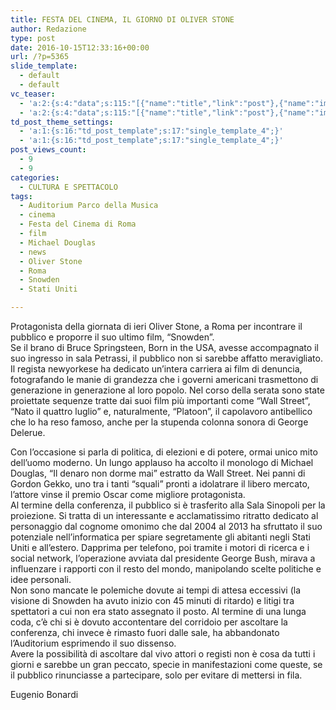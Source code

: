 ```yaml
---
title: FESTA DEL CINEMA, IL GIORNO DI OLIVER STONE
author: Redazione
type: post
date: 2016-10-15T12:33:16+00:00
url: /?p=5365
slide_template:
  - default
  - default
vc_teaser:
  - 'a:2:{s:4:"data";s:115:"[{"name":"title","link":"post"},{"name":"image","image":"featured","link":"none"},{"name":"text","mode":"excerpt"}]";s:7:"bgcolor";s:0:"";}'
  - 'a:2:{s:4:"data";s:115:"[{"name":"title","link":"post"},{"name":"image","image":"featured","link":"none"},{"name":"text","mode":"excerpt"}]";s:7:"bgcolor";s:0:"";}'
td_post_theme_settings:
  - 'a:1:{s:16:"td_post_template";s:17:"single_template_4";}'
  - 'a:1:{s:16:"td_post_template";s:17:"single_template_4";}'
post_views_count:
  - 9
  - 9
categories:
  - CULTURA E SPETTACOLO
tags:
  - Auditorium Parco della Musica
  - cinema
  - Festa del Cinema di Roma
  - film
  - Michael Douglas
  - news
  - Oliver Stone
  - Roma
  - Snowden
  - Stati Uniti

---
```

Protagonista della giornata di ieri Oliver Stone, a Roma per incontrare il pubblico e proporre il suo ultimo film, &#8220;Snowden&#8221;.  
Se il brano di Bruce Springsteen, Born in the USA, avesse accompagnato il suo ingresso in sala Petrassi, il pubblico non si sarebbe affatto meravigliato. Il regista newyorkese ha dedicato un’intera carriera ai film di denuncia, fotografando le manie di grandezza che i governi americani trasmettono di generazione in generazione al loro popolo. Nel corso della serata sono state proiettate sequenze tratte dai suoi film più importanti come &#8220;Wall Street&#8221;, &#8220;Nato il quattro luglio&#8221; e, naturalmente, &#8220;Platoon&#8221;, il capolavoro antibellico che lo ha reso famoso, anche per la stupenda colonna sonora di George Delerue.

Con l’occasione si parla di politica, di elezioni e di potere, ormai unico mito dell’uomo moderno. Un lungo applauso ha accolto il monologo di Michael Douglas, &#8220;Il denaro non dorme mai&#8221; estratto da Wall Street. Nei panni di Gordon Gekko, uno tra i tanti “squali” pronti a idolatrare il libero mercato, l’attore vinse il premio Oscar come migliore protagonista.  
Al termine della conferenza, il pubblico si è trasferito alla Sala Sinopoli per la proiezione. Si tratta di un interessante e acclamatissimo ritratto dedicato al personaggio dal cognome omonimo che dal 2004 al 2013 ha sfruttato il suo potenziale nell’informatica per spiare segretamente gli abitanti negli Stati Uniti e all’estero. Dapprima per telefono, poi tramite i motori di ricerca e i social network, l’operazione avviata dal presidente George Bush, mirava a influenzare i rapporti con il resto del mondo, manipolando scelte politiche e idee personali.  
Non sono mancate le polemiche dovute ai tempi di attesa eccessivi (la visione di Snowden ha avuto inizio con 45 minuti di ritardo) e litigi tra spettatori a cui non era stato assegnato il posto. Al termine di una lunga coda, c’è chi si è dovuto accontentare del corridoio per ascoltare la conferenza, chi invece è rimasto fuori dalle sale, ha abbandonato l’Auditorium esprimendo il suo dissenso.  
Avere la possibilità di ascoltare dal vivo attori o registi non è cosa da tutti i giorni e sarebbe un gran peccato, specie in manifestazioni come queste, se il pubblico rinunciasse a partecipare, solo per evitare di mettersi in fila.

Eugenio Bonardi